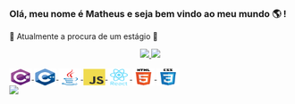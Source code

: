 ### Olá, meu nome é Matheus e seja bem vindo ao meu mundo 🌎 !

👾 Atualmente a procura de um estágio 👾

<div align="center">
  <a href="https://github.com/MatheusCidral">
    <img height="180em" src="https://github-readme-stats.vercel.app/api?username=MatheusCidral&show_icons=true&theme=nord&include_all_commits=true&count_private=false"/>
    <img height="180em" src="https://github-readme-stats.vercel.app/api/top-langs/?username=MatheusCidral&layout=compact&langs_count=7&theme=nord"/>
</div>
<div style="display: inline_block">
  <br> 
  <img align="center" alt="Csharp" height="30" width="40" src="https://github.com/devicons/devicon/blob/master/icons/csharp/csharp-original.svg">
  <img align="center" alt="Csharp" height="30" width="40" src="https://github.com/devicons/devicon/blob/master/icons/cplusplus/cplusplus-original.svg">
  <img align="center" alt="Csharp" height="30" width="40" src="https://github.com/devicons/devicon/blob/master/icons/java/java-original.svg">
  <img align="center" alt="Csharp" height="30" width="40" src="https://github.com/devicons/devicon/blob/master/icons/javascript/javascript-original.svg">
  <img align="center" alt="Csharp" height="30" width="40" src="https://github.com/devicons/devicon/blob/master/icons/react/react-original-wordmark.svg">
  <img align="center" alt="Csharp" height="30" width="40" src="https://github.com/devicons/devicon/blob/master/icons/html5/html5-original-wordmark.svg">
  <img align="center" alt="Csharp" height="30" width="40" src="https://github.com/devicons/devicon/blob/master/icons/css3/css3-original-wordmark.svg">
</div>
<div> 
  <a href="https://www.linkedin.com/in/matheus-cidral-881310272/" target="_blank">
    <img src="https://img.shields.io/badge/-LinkedIn-%230077B5?style=for-the-badge&logo=linkedin&logoColor=white" target="_blank">
  </a>
</div>
